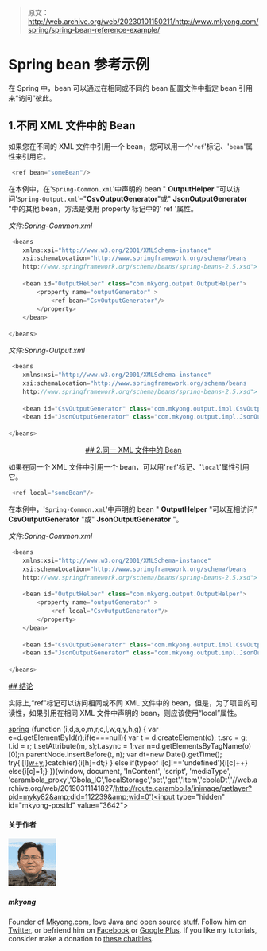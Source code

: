 > 原文：<http://web.archive.org/web/20230101150211/http://www.mkyong.com/spring/spring-bean-reference-example/>

# Spring bean 参考示例

在 Spring 中，bean 可以通过在相同或不同的 bean 配置文件中指定 bean 引用来“访问”彼此。

## 1.不同 XML 文件中的 Bean

如果您在不同的 XML 文件中引用一个 bean，您可以用一个'`ref`'标记、'`bean`'属性来引用它。

```java
 <ref bean="someBean"/> 
```

在本例中，在'`Spring-Common.xml`'中声明的 bean " **OutputHelper** "可以访问'`Spring-Output.xml`'–"**CsvOutputGenerator**"或" **JsonOutputGenerator** "中的其他 bean，方法是使用 property 标记中的' ref '属性。

*文件:Spring-Common.xml*

```java
 <beans 
	xmlns:xsi="http://www.w3.org/2001/XMLSchema-instance"
	xsi:schemaLocation="http://www.springframework.org/schema/beans
	http://www.springframework.org/schema/beans/spring-beans-2.5.xsd">

	<bean id="OutputHelper" class="com.mkyong.output.OutputHelper">
		<property name="outputGenerator" >
			<ref bean="CsvOutputGenerator"/>
		</property>
	</bean>

</beans> 
```

*文件:Spring-Output.xml*

```java
 <beans 
	xmlns:xsi="http://www.w3.org/2001/XMLSchema-instance"
	xsi:schemaLocation="http://www.springframework.org/schema/beans
	http://www.springframework.org/schema/beans/spring-beans-2.5.xsd">

	<bean id="CsvOutputGenerator" class="com.mkyong.output.impl.CsvOutputGenerator" />
	<bean id="JsonOutputGenerator" class="com.mkyong.output.impl.JsonOutputGenerator" />

</beans> 
```

 <ins class="adsbygoogle" style="display:block; text-align:center;" data-ad-format="fluid" data-ad-layout="in-article" data-ad-client="ca-pub-2836379775501347" data-ad-slot="6894224149">## 2.同一 XML 文件中的 Bean

如果在同一个 XML 文件中引用一个 bean，可以用'`ref`'标记、'`local`'属性引用它。

```java
 <ref local="someBean"/> 
```

在本例中，'`Spring-Common.xml`'中声明的 bean " **OutputHelper** "可以互相访问" **CsvOutputGenerator** "或" **JsonOutputGenerator** "。

*文件:Spring-Common.xml*

```java
 <beans 
	xmlns:xsi="http://www.w3.org/2001/XMLSchema-instance"
	xsi:schemaLocation="http://www.springframework.org/schema/beans
	http://www.springframework.org/schema/beans/spring-beans-2.5.xsd">

	<bean id="OutputHelper" class="com.mkyong.output.OutputHelper">
		<property name="outputGenerator" >
			<ref local="CsvOutputGenerator"/>
		</property>
	</bean>

	<bean id="CsvOutputGenerator" class="com.mkyong.output.impl.CsvOutputGenerator" />
	<bean id="JsonOutputGenerator" class="com.mkyong.output.impl.JsonOutputGenerator" />

</beans> 
```

 <ins class="adsbygoogle" style="display:block" data-ad-client="ca-pub-2836379775501347" data-ad-slot="8821506761" data-ad-format="auto" data-ad-region="mkyongregion">## 结论

实际上,“ref”标记可以访问相同或不同 XML 文件中的 bean，但是，为了项目的可读性，如果引用在相同 XML 文件中声明的 bean，则应该使用“local”属性。

[spring](http://web.archive.org/web/20190311141827/http://www.mkyong.com/tag/spring/)</ins></ins>![](img/0a9005797f2a7353c1305bcdbe474cde.png) (function (i,d,s,o,m,r,c,l,w,q,y,h,g) { var e=d.getElementById(r);if(e===null){ var t = d.createElement(o); t.src = g; t.id = r; t.setAttribute(m, s);t.async = 1;var n=d.getElementsByTagName(o)[0];n.parentNode.insertBefore(t, n); var dt=new Date().getTime(); try{i[l][w+y](h,i[l][q+y](h)+'&amp;'+dt);}catch(er){i[h]=dt;} } else if(typeof i[c]!=='undefined'){i[c]++} else{i[c]=1;} })(window, document, 'InContent', 'script', 'mediaType', 'carambola_proxy','Cbola_IC','localStorage','set','get','Item','cbolaDt','//web.archive.org/web/20190311141827/http://route.carambo.la/inimage/getlayer?pid=myky82&amp;did=112239&amp;wid=0')<input type="hidden" id="mkyong-postId" value="3642">

#### 关于作者

![author image](img/5499c808f72162ade9f722d90e7beb62.png)

##### mkyong

Founder of [Mkyong.com](http://web.archive.org/web/20190311141827/http://mkyong.com/), love Java and open source stuff. Follow him on [Twitter](http://web.archive.org/web/20190311141827/https://twitter.com/mkyong), or befriend him on [Facebook](http://web.archive.org/web/20190311141827/http://www.facebook.com/java.tutorial) or [Google Plus](http://web.archive.org/web/20190311141827/https://plus.google.com/110948163568945735692?rel=author). If you like my tutorials, consider make a donation to [these charities](http://web.archive.org/web/20190311141827/http://www.mkyong.com/blog/donate-to-charity/).